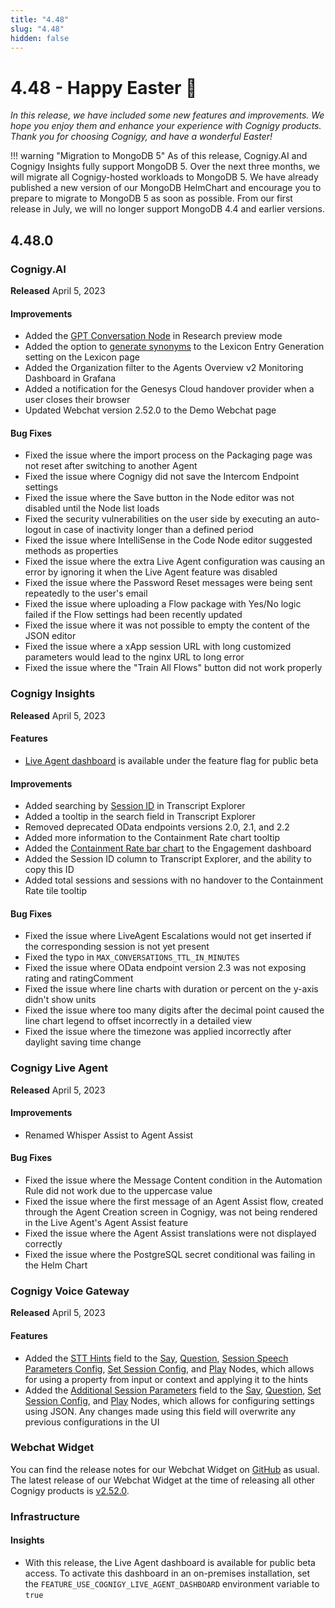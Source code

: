 ```yaml
---
title: "4.48"
slug: "4.48"
hidden: false
---
```


# 4.48 - Happy Easter 🐇

_In this release, we have included some new features and improvements. We hope you enjoy them and enhance your experience with Cognigy products. Thank you for choosing Cognigy, and have a wonderful Easter!_

!!! warning "Migration to MongoDB 5"
    As of this release, Cognigy.AI and Cognigy Insights fully support MongoDB 5. Over the next three months, we will migrate all Cognigy-hosted workloads to MongoDB 5. We have already published a new version of our MongoDB HelmChart and encourage you to prepare to migrate to MongoDB 5 as soon as possible. From our first release in July, we will no longer support MongoDB 4.4 and earlier versions.

## 4.48.0

### Cognigy.AI

**Released** April 5, 2023

#### Improvements

- Added the [GPT Conversation Node](../ai/build/node-reference/service/gpt-conversation.md) in Research preview mode
- Added the option to [generate synonyms](../ai/empower/generative-ai.md#generate-lexicons) to the Lexicon Entry Generation setting on the Lexicon page
- Added the Organization filter to the Agents Overview v2 Monitoring Dashboard in Grafana
- Added a notification for the Genesys Cloud handover provider when a user closes their browser
- Updated Webchat version 2.52.0 to the Demo Webchat page

#### Bug Fixes

- Fixed the issue where the import process on the Packaging page was not reset after switching to another Agent
- Fixed the issue where Cognigy did not save the Intercom Endpoint settings
- Fixed the issue where the Save button in the Node editor was not disabled until the Node list loads
- Fixed the security vulnerabilities on the user side by executing an auto-logout in case of inactivity longer than a defined period
- Fixed the issue where IntelliSense in the Code Node editor suggested methods as properties
- Fixed the issue where the extra Live Agent configuration was causing an error by ignoring it when the Live Agent feature was disabled
- Fixed the issue where the Password Reset messages were being sent repeatedly to the user's email
- Fixed the issue where uploading a Flow package with Yes/No logic failed if the Flow settings had been recently updated
- Fixed the issue where it was not possible to empty the content of the JSON editor
- Fixed the issue where a xApp session URL with long customized parameters would lead to the nginx URL to long error
- Fixed the issue where the "Train All Flows" button did not work properly

### Cognigy Insights

**Released** April 5, 2023

#### Features

- [Live Agent dashboard](../insights/reports/live-agent.md) is available under the feature flag for public beta

#### Improvements

- Added searching by [Session ID](../insights/explorers/transcript.md) in Transcript Explorer
- Added a tooltip in the search field in Transcript Explorer
- Removed deprecated OData endpoints versions 2.0, 2.1, and 2.2
- Added more information to the Containment Rate chart tooltip
- Added the [Containment Rate bar chart](../insights/reports/engagement.md#containment-rate-1) to the Engagement dashboard
- Added the Session ID column to Transcript Explorer, and the ability to copy this ID
- Added total sessions and sessions with no handover to the Containment Rate tile tooltip

#### Bug Fixes

- Fixed the issue where LiveAgent Escalations would not get inserted if the corresponding session is not yet present
- Fixed the typo in `MAX_CONVERSATIONS_TTL_IN_MINUTES`
- Fixed the issue where OData endpoint version 2.3 was not exposing rating and ratingComment
- Fixed the issue where line charts with duration or percent on the y-axis didn't show units
- Fixed the issue where too many digits after the decimal point caused the line chart legend to offset incorrectly in a detailed view
- Fixed the issue where the timezone was applied incorrectly after daylight saving time change

### Cognigy Live Agent

**Released** April 5, 2023

#### Improvements

- Renamed Whisper Assist to Agent Assist

#### Bug Fixes

- Fixed the issue where the Message Content condition in the Automation Rule did not work due to the uppercase value
- Fixed the issue where the first message of an Agent Assist flow, created through the Agent Creation screen in Cognigy, was not being rendered in the Live Agent's Agent Assist feature
- Fixed the issue where the Agent Assist translations were not displayed correctly
- Fixed the issue where the PostgreSQL secret conditional was failing in the Helm Chart

### Cognigy Voice Gateway

**Released** April 5, 2023

#### Features

- Added the [STT Hints](../ai/build/node-reference/voice/voice-gateway/parameter-details.md#recognizer---speech-to-text) field to the [Say](../ai/build/node-reference/basic/say.md#voice-gateway), [Question](../ai/build/node-reference/basic/question.md), [Session Speech Parameters Config](../ai/build/node-reference/voice/generic/session-speech-parameters-config.md), [Set Session Config](../ai/build/node-reference/voice/voice-gateway/set-session-config.md), and [Play](../ai/build/node-reference/voice/voice-gateway/play.md) Nodes, which allows for using a property from input or context and applying it to the hints
- Added the [Additional Session Parameters](../ai/build/node-reference/voice/voice-gateway/parameter-details.md#advanced) field to the [Say](../ai/build/node-reference/basic/say.md#voice-gateway), [Question](../ai/build/node-reference/basic/question.md), [Set Session Config](../ai/build/node-reference/voice/voice-gateway/set-session-config.md), and [Play](../ai/build/node-reference/voice/voice-gateway/play.md) Nodes, which allows for configuring settings using JSON. Any changes made using this field will overwrite any previous configurations in the UI

### Webchat Widget

You can find the release notes for our Webchat Widget on [GitHub](https://github.com/Cognigy/WebchatWidget/releases) as usual. The latest release of our Webchat Widget at the time of releasing all other Cognigy products is [v2.52.0](https://github.com/Cognigy/WebchatWidget/releases/tag/v2.52.0).

### Infrastructure

#### Insights

- With this release, the Live Agent dashboard is available for public beta access. To activate this dashboard in an on-premises installation, set the `FEATURE_USE_COGNIGY_LIVE_AGENT_DASHBOARD` environment variable to `true`
